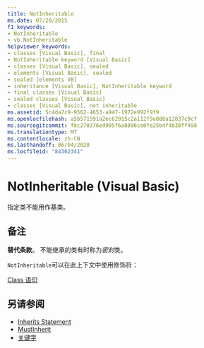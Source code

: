 ```yaml
---
title: NotInheritable
ms.date: 07/20/2015
f1_keywords:
- NotInheritable
- vb.NotInheritable
helpviewer_keywords:
- classes [Visual Basic], final
- NotInheritable keyword [Visual Basic]
- classes [Visual Basic], sealed
- elements [Visual Basic], sealed
- sealed [elements VB]
- inheritance [Visual Basic], NotInheritable keyword
- final classes [Visual Basic]
- sealed classes [Visual Basic]
- classes [Visual Basic], not inheritable
ms.assetid: 5c4da7c9-9562-4653-a947-1972e992f9f9
ms.openlocfilehash: a5b571591a2ec62915c2a112f9a088a12837c9cf
ms.sourcegitcommit: f8c270376ed905f6a8896ce0fe25b4f4b38ff498
ms.translationtype: MT
ms.contentlocale: zh-CN
ms.lasthandoff: 06/04/2020
ms.locfileid: "84362341"
---
```

# <a name="notinheritable-visual-basic"></a>NotInheritable (Visual Basic)
指定类不能用作基类。  
  
## <a name="remarks"></a>备注  
 **替代条款**。 不能继承的类有时称为*密封*类。  
  
 `NotInheritable`可以在此上下文中使用修饰符：  
  
 [Class 语句](../statements/class-statement.md)  
  
## <a name="see-also"></a>另请参阅

- [Inherits Statement](../statements/inherits-statement.md)
- [MustInherit](mustinherit.md)
- [关键字](../keywords/index.md)
